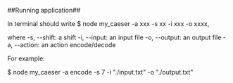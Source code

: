 ##Running application##
 
In terminal should write 
$ node my_caeser -a xxx -s xx -i xxx -o xxxx, 

where
-s, --shift: a shift
-i, --input: an input file
-o, --output: an output file
-a, --action: an action encode/decode

For example:

$ node my_caeser -a encode -s 7 -i "./input.txt" -o "./output.txt"

